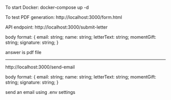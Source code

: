 To start Docker:
docker-compose up -d

To test PDF generation:
http://localhost:3000/form.html

API endpoint:
http://localhost:3000/submit-letter

body format:
{
email: string;
name: string;
letterText: string;
momentGift: string;
signature: string;
}

answer is pdf file

---

http://localhost:3000/send-email

body format:
{
email: string;
name: string;
letterText: string;
momentGift: string;
signature: string;
}

send an email using .env settings
